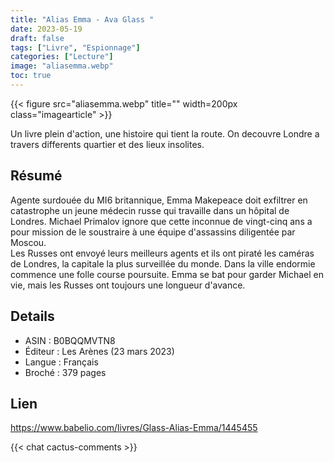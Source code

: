 ```yaml
---
title: "Alias Emma - Ava Glass "
date: 2023-05-19
draft: false
tags: ["Livre", "Espionnage"]
categories: ["Lecture"]
image: "aliasemma.webp"
toc: true
---
```

{{< figure src="aliasemma.webp" title="" width=200px class="imagearticle" >}}

Un livre plein d'action, une histoire qui tient la route. On decouvre Londre a travers differents quartier et des lieux insolites.

## Résumé 
Agente surdouée du MI6 britannique, Emma Makepeace doit exfiltrer en catastrophe un jeune médecin russe qui travaille dans un hôpital de Londres. Michael Primalov ignore que cette inconnue de vingt-cinq ans a pour mission de le soustraire à une équipe d'assassins diligentée par Moscou.  
Les Russes ont envoyé leurs meilleurs agents et ils ont piraté les caméras de Londres, la capitale la plus surveillée du monde. Dans la ville endormie commence une folle course poursuite. Emma se bat pour garder Michael en vie, mais les Russes ont toujours une longueur d'avance.

## Details
- ASIN :  B0BQQMVTN8
- Éditeur :  Les Arènes (23 mars 2023)
- Langue  :  Français
- Broché :  379 pages

## Lien
https://www.babelio.com/livres/Glass-Alias-Emma/1445455

{{< chat cactus-comments >}}
